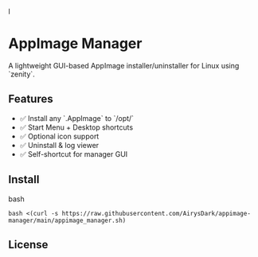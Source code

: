 l
# AppImage Manager

A lightweight GUI-based AppImage installer/uninstaller for Linux using \`zenity\`.

## Features
- ✅ Install any \`.AppImage\` to \`/opt/<AppName>\`
- ✅ Start Menu + Desktop shortcuts
- ✅ Optional icon support
- ✅ Uninstall & log viewer
- ✅ Self-shortcut for manager GUI

## Install
bash
```
bash <(curl -s https://raw.githubusercontent.com/AirysDark/appimage-manager/main/appimage_manager.sh)
```
## License
